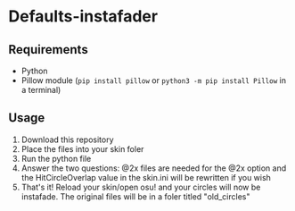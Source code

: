 # Defaults-instafader

<h2>Requirements</h2>

* Python
* Pillow module (```pip install pillow``` or ```python3 -m pip install Pillow``` in a terminal)


<h2>Usage</h2>

1. Download this repository
2. Place the files into your skin foler
3. Run the python file 
4. Answer the two questions: @2x files are needed for the @2x option and the HitCircleOverlap value in the skin.ini will be rewritten if you wish
5. That's it! Reload your skin/open osu! and your circles will now be instafade. The original files will be in a foler titled "old_circles"
